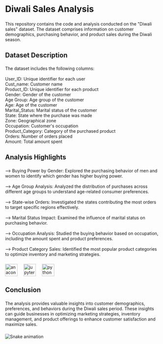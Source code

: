 <h1 align="left">Diwali Sales Analysis</h1>

###

<p align="left">This repository contains the code and analysis conducted on the "Diwali sales" dataset. The dataset comprises information on customer demographics, purchasing behavior, and product sales during the Diwali season.</p>

###

<h2 align="left">Dataset Description</h2>

###

<p align="left">The dataset includes the following columns:<br><br>User_ID:     Unique identifier for each user<br>Cust_name: Customer name<br>Product_ID: Unique identifier for each product<br>Gender: Gender of the customer<br>Age Group: Age group of the customer<br>Age: Age of the customer<br>Marital_Status: Marital status of the customer<br>State: State where the purchase was made<br>Zone: Geographical zone<br>Occupation: Customer's occupation<br>Product_Category: Category of the purchased product<br>Orders: Number of orders placed<br>Amount: Total amount spent</p>

###

<h2 align="left">Analysis Highlights</h2>

###

<p align="left">--> Buying Power by Gender: Explored the purchasing behavior of men and women to identify which gender has higher buying power.<br><br>--> Age Group Analysis: Analyzed the distribution of purchases across different age groups to understand age-related consumer preferences.<br><br>--> State-wise Orders: Investigated the states contributing the most orders to target specific regions effectively.<br><br>--> Marital Status Impact: Examined the influence of marital status on purchasing behavior.<br><br>--> Occupation Analysis: Studied the buying behavior based on occupation, including the amount spent and product preferences.<br><br>--> Product Category Sales: Identified the most popular product categories to optimize inventory and marketing strategies.</p>

###

<div align="left">
  <img src="https://cdn.jsdelivr.net/gh/devicons/devicon/icons/anaconda/anaconda-original.svg" height="40" alt="anaconda logo"  />
  <img width="12" />
  <img src="https://cdn.jsdelivr.net/gh/devicons/devicon/icons/jupyter/jupyter-original.svg" height="40" alt="jupyter logo"  />
  <img width="12" />
  <img src="https://cdn.jsdelivr.net/gh/devicons/devicon/icons/python/python-original.svg" height="40" alt="python logo"  />
</div>

###

<h2 align="left">Conclusion</h2>

###

<p align="left">The analysis provides valuable insights into customer demographics, preferences, and behaviors during the Diwali sales period. These insights can guide businesses in optimizing marketing strategies, inventory management, and product offerings to enhance customer satisfaction and maximize sales.</p>

###

<img src="https://raw.githubusercontent.com/prateekkp/prateekkp/output/snake.svg" alt="Snake animation" />

###
